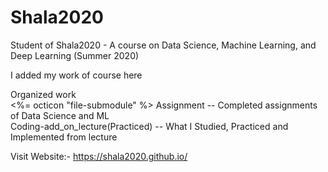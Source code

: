 <!DOCTYPE html>
<html>
<head>
<meta name="viewport" content="width=device-width, initial-scale=1">
<link rel="stylesheet" href="https://cdnjs.cloudflare.com/ajax/libs/font-awesome/4.7.0/css/font-awesome.min.css">
</head>
<body>
  
# Shala2020
Student of Shala2020 - A course on Data Science, Machine Learning, and Deep Learning (Summer 2020)

I added my work of course here

Organized work<br/>
<%= octicon "file-submodule" %> Assignment                       --   Completed assignments of Data Science and ML<br/>
 <i class="fa fa-folder"></i> Coding-add_on_lecture(Practiced) --   What I Studied, Practiced and Implemented from lecture<br/>


Visit Website:- https://shala2020.github.io/

</body>
</html>

